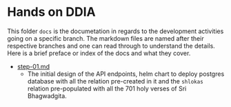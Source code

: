 # Hands on DDIA

This folder `docs` is the documetation in regards to the development activities going on a specific branch. The markdown files are named after their respective branches and one can read through to understand the details. Here is a brief preface or index of the docs and what they cover.

- [step-01.md](./step-01.md)
    - The initial design of the API endpoints, helm chart to deploy postgres database with all the relation pre-created in it and the `shlokas` relation pre-populated with all the 701 holy verses of Sri Bhagwadgita.